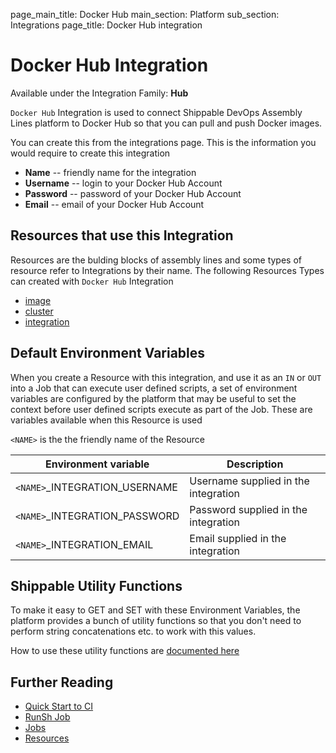 page_main_title: Docker Hub
main_section: Platform
sub_section: Integrations
page_title: Docker Hub integration

# Docker Hub Integration

Available under the Integration Family: **Hub**

`Docker Hub` Integration is used to connect Shippable DevOps Assembly Lines platform to Docker Hub so that you can pull and push Docker images. 

You can create this from the integrations page. This is the information you would require to create this integration

* **Name** -- friendly name for the integration
* **Username** -- login to your Docker Hub Account
* **Password** -- password of your Docker Hub Account
* **Email** -- email of your Docker Hub Account

## Resources that use this Integration
Resources are the bulding blocks of assembly lines and some types of resource refer to Integrations by their name. The following Resources Types can created with `Docker Hub` Integration 

* [image](/workflow/platform/resource/image)
* [cluster](/workflow/platform/resource/cluster)
* [integration](/workflow/platform/resource/integration)

## Default Environment Variables
When you create a Resource with this integration, and use it as an `IN` or `OUT` into a Job that can execute user defined scripts, a set of environment variables are configured by the platform that may be useful to set the context before user defined scripts execute as part of the Job. These are variables available when this Resource is used

`<NAME>` is the the friendly name of the Resource

| Environment variable						| Description                         |
| ------------- 								|------------------------------------ |
| `<NAME>`\_INTEGRATION\_USERNAME   		| Username supplied in the integration |
| `<NAME>`\_INTEGRATION\_PASSWORD			| Password supplied in the integration |
| `<NAME>`\_INTEGRATION\_EMAIL			| Email supplied in the integration |

## Shippable Utility Functions
To make it easy to GET and SET with these Environment Variables, the platform provides a bunch of utility functions so that you don't need to perform string concatenations etc. to work with this values.

How to use these utility functions are [documented here](/platform/tutorial/workflow/howto-use-shipctl)

## Further Reading
* [Quick Start to CI](/getting-started/ci-sample)
* [RunSh Job](/platform/workflow/job/runsh)
* [Jobs](/platform/workflow/job/overview)
* [Resources](/platform/workflow/resource/overview)
	